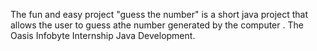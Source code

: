 The fun and easy project "guess the number" is a short java project that allows the user to guess athe number generated by the computer .
The Oasis Infobyte Internship Java Development.
